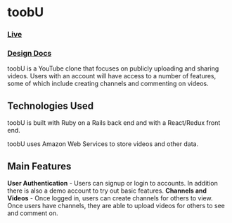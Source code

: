 # toobU

### [Live](https://toobu.herokuapp.com/#/)
### [Design Docs](https://github.com/AdamYLiang/toobU/wiki)

toobU is a YouTube clone that focuses on publicly uploading and sharing videos. Users with an account will have access to a number of features, some of which include creating channels and commenting on videos. 

## Technologies Used
toobU is built with Ruby on a Rails back end and with a React/Redux front end.

toobU uses Amazon Web Services to store videos and other data. 

## Main Features
**User Authentication** - Users can signup or login to accounts. In addition there is also a demo account to try out basic features.
**Channels and Videos** - Once logged in, users can create channels for others to view. Once users have channels, they are able to upload videos for others to see and comment on. 


